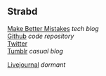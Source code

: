 ## Strabd

[Make Better Mistakes](http://make.bettermistak.es/) _tech blog_  
[Github](https://github.com/strand) _code repository_  
[Twitter](http://twitter.com/strabd)  
[Tumblr](http://strabd.tumblr.com) _casual blog_  

[Livejournal](http://strand.livejournal.com/) _dormant_